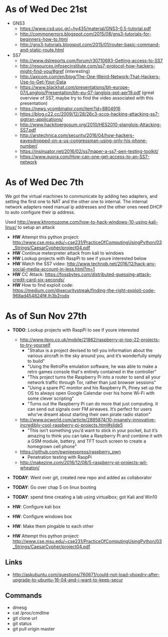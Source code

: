 # As of Wed Dec 21st

- GNS3
  - https://www.csd.uoc.gr/~hy435/material/GNS3-0.5-tutorial.pdf
  - http://commonerrors.blogspot.com/2015/08/gns3-tutorials-for-beginners-how-to.html
  - http://gns3-tutorials.blogspot.com/2015/01/router-basic-command-and-static-route.html
- SS7
  - http://www.dslreports.com/forum/r30710693-Getting-access-to-SS7
  - http://resources.infosecinstitute.com/ss7-protocol-how-hackers-might-find-you/#gref (interesting)
  - http://axicom.com/en/blog/The-One-Weird-Network-That-Hackers-Use-to-Get-Your-Data
  - https://www.blackhat.com/presentations/bh-europe-07/Langlois/Presentation/bh-eu-07-langlois-ppt-apr19.pdf (great overview of SS7, maybe try to find the video associated with this presentation)
  - https://news.ycombinator.com/item?id=8804916
  - https://blog.c22.cc/2009/12/28/26c3-sccp-hacking-attacking-ss7-sigtran-applications/
  - http://www.hackitoergosum.org/2010/HES2010-planglois-Attacking-SS7.pdf
  - http://arstechnica.com/security/2016/04/how-hackers-eavesdropped-on-a-us-congressman-using-only-his-phone-number/
  - https://insinuator.net/2016/02/ss7maper-a-ss7-pen-testing-toolkit/
  - https://www.quora.com/How-can-one-get-access-to-an-SS7-network
  
# As of Wed Dec 7th

We got the virtual machines to communicate by adding two adapters, and setting the first one to NAT and the other one to internal. The internal network adapters need manual ip addresses and the other ones need DHCP to auto configure their ip address.

Used http://www.khromozome.com/how-to-hack-windows-10-using-kali-linux/ to setup an attack

- **HW** Attempt this python project: http://www.cse.msu.edu/~cse231/PracticeOfComputingUsingPython/03_Strings/CaesarCypher/project04.pdf
- **HW** Continue meterpreter attack from kali to windows
- **HW** Lookup projects with RaspPi to see if youre interested below
- **HW** Watch the SS7 video: http://www.technob.net/2016/12/hack-any-social-media-account-in-less.html?m=1
- **HW** CC Attack: https://fossbytes.com/distributed-guessing-attack-credit-card-six-seconds/
- **HW** How to find exploit code: https://medium.com/@securitystreak/finding-the-right-exploit-code-968ad454824f#.lh3b2rodq

# As of Sun Nov 27th

- **TODO**: Lookup projects with RaspPi to see if youre interested
  - http://www.itpro.co.uk/mobile/21862/raspberry-pi-top-22-projects-to-try-yourself
    - "Stratux is a project devised to tell you information about the various aircraft in the sky around you, and it’s wonderfully simply to build"
    - "Using the RetroPie emulation software, he was able to make a retro games console that's entirely contained in the controller"
    - "This project turns the Raspberry Pi into a router to send all your network traffic through Tor, rather than just browser sessions"
    - "Using a spare PC monitor and his Raspberry Pi, Piney set up the OS to always open Google Calendar over his home Wi-Fi with some clever scripting"
    - "Turns out the Raspberry Pi can do more that just computing. It can send out signals over FM airwaves. It’s perfect for users who’ve dreamt about starting their own pirate radio station"
  - http://www.pcworld.com/article/2895874/10-insanely-innovative-incredibly-cool-raspberry-pi-projects.html#slide5
    - "This isn’t something you’d want to stick in your pocket, but it’s amazing to think you can take a Raspberry Pi and combine it with a GSM module, battery, and TFT touch screen to create a homegrown cell phone"
  - https://github.com/pwnieexpress/raspberry_pwn
    - Penetration testing with RaspPi
  - http://makezine.com/2016/12/08/5-raspberry-pi-projects-wil-wheaton/

- **TODAY**: Went over git, created new repo and added as collaborator
- **TODAY**: Go over chap 5 on linux booting
- **TODAY**: spend time creating a lab using virtualbox; got Kali and Win10


- **HW**: Configure kali box
- **HW**: Configure windows box
- **HW**: Make them pingable to each other
- **HW** Attempt this python project: http://www.cse.msu.edu/~cse231/PracticeOfComputingUsingPython/03_Strings/CaesarCypher/project04.pdf

## Links
  - http://askubuntu.com/questions/760671/could-not-load-vboxdrv-after-upgrade-to-ubuntu-16-04-and-i-want-to-keep-secur

## Commands
  - dmesg
  - cat /proc/cmdline
  - git clone url
  - git status
  - git pull origin master
